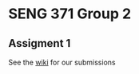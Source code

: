 # SENG 371 Group 2
## Assigment 1

See the [wiki](https://github.com/hsmethurst/SENG371_Group2/wiki) for our submissions

